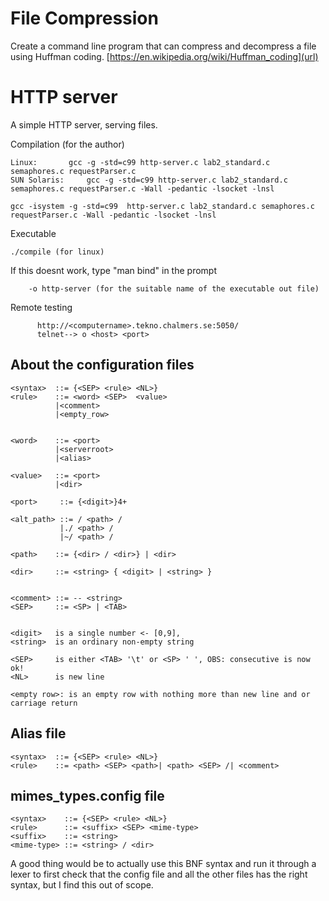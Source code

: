 
# File Compression
Create a command line program that can compress and decompress a file using Huffman coding.
[https://en.wikipedia.org/wiki/Huffman_coding](url)

# HTTP server
A simple HTTP server, serving files.


Compilation (for the author)
```
Linux:		 gcc -g -std=c99 http-server.c lab2_standard.c semaphores.c requestParser.c
SUN Solaris:	 gcc -g -std=c99 http-server.c lab2_standard.c semaphores.c requestParser.c -Wall -pedantic -lsocket -lnsl

gcc -isystem -g -std=c99  http-server.c lab2_standard.c semaphores.c requestParser.c -Wall -pedantic -lsocket -lnsl
```

 Executable
 ```
./compile (for linux)
```

If this doesnt work, type "man bind" in the prompt
```
	-o http-server (for the suitable name of the executable out file)
```
 Remote testing
 ```
       http://<computername>.tekno.chalmers.se:5050/
       telnet--> o <host> <port>
```

## About the configuration files
```
<syntax>  ::= {<SEP> <rule> <NL>}
<rule>    ::= <word> <SEP>  <value>
	      |<comment>
	      |<empty_row>


<word>    ::= <port>
	      |<serverroot>
	      |<alias>

<value>   ::= <port>
	      |<dir>

<port>     ::= {<digit>}4+

<alt_path> ::= / <path> /
	       |./ <path> /  
	       |~/ <path> /

<path>    ::= {<dir> / <dir>} | <dir>

<dir>     ::= <string> { <digit> | <string> }


<comment> ::= -- <string>
<SEP>	  ::= <SP> | <TAB>


<digit>	  is a single number <- [0,9],
<string>  is an ordinary non-empty string 

<SEP>	  is either <TAB> '\t' or <SP> ' ', OBS: consecutive is now ok!
<NL>	  is new line

<empty row>: is an empty row with nothing more than new line and or
carriage return
```


## Alias file
```
<syntax>  ::= {<SEP> <rule> <NL>}
<rule>    ::= <path> <SEP> <path>| <path> <SEP> /| <comment>
```


## mimes_types.config file
```
<syntax>    ::= {<SEP> <rule> <NL>}
<rule>      ::= <suffix> <SEP> <mime-type>
<suffix>    ::= <string>
<mime-type> ::= <string> / <dir>
```

A good thing would be to actually use this BNF syntax and run it
through a lexer to first check that the config file and all the other
files has the right syntax, but I find this out of scope.

